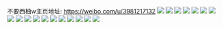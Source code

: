 不要西柚w主页地址: https://weibo.com/u/3981217132 
![](https://wx4.sinaimg.cn/mw2000/ed4c8d6cgy1h9e3pu5y9bj21o0280qkg.jpg) 
![](https://wx4.sinaimg.cn/mw2000/ed4c8d6cgy1h9bewd2v38j21o02807wh.jpg) 
![](https://wx4.sinaimg.cn/mw2000/ed4c8d6cgy1h9beweq9zpj21o0280axd.jpg) 
![](https://wx4.sinaimg.cn/mw2000/ed4c8d6cgy1h8xv0luptrj20ku0rsdik.jpg) 
![](https://wx4.sinaimg.cn/mw2000/ed4c8d6cgy1h8xv0l4i15j20u01407c1.jpg) 
![](https://wx4.sinaimg.cn/mw2000/ed4c8d6cgy1h8qk00hnd0j20u014043h.jpg) 
![](https://wx4.sinaimg.cn/mw2000/ed4c8d6cgy1h8qk0132onj20u0140449.jpg) 
![](https://wx4.sinaimg.cn/mw2000/ed4c8d6cgy1h8ix7tznx6j20u01400z5.jpg) 
![](https://wx4.sinaimg.cn/mw2000/ed4c8d6cgy1h8082x0dqbj20u0140n4y.jpg) 
![](https://wx4.sinaimg.cn/mw2000/ed4c8d6cgy1h8083t2vy1j20u0140tgf.jpg) 
![](https://wx4.sinaimg.cn/mw2000/ed4c8d6cgy1h7rz3bl3n5j20u01hc109.jpg) 
![](https://wx4.sinaimg.cn/mw2000/ed4c8d6cgy1h6yb5bqo4ij20u00u0dnu.jpg) 
![](https://wx4.sinaimg.cn/mw2000/ed4c8d6cgy1h69wsrodcgj21mc25su0x.jpg) 
![](https://wx4.sinaimg.cn/mw2000/ed4c8d6cgy1h69wram473j21o0280hdt.jpg) 
![](https://wx4.sinaimg.cn/mw2000/ed4c8d6cgy1h4zpfrono1j21o02807wh.jpg) 
![](https://wx4.sinaimg.cn/mw2000/ed4c8d6cly1h3pf6b0a7gj218g1n9qe2.jpg) 
![](https://wx4.sinaimg.cn/mw2000/ed4c8d6cly1h3pf6aocs6j218g18g0yi.jpg) 
![](https://wx4.sinaimg.cn/mw2000/ed4c8d6cly1h3pf6bzffcj218g1n949y.jpg) 
